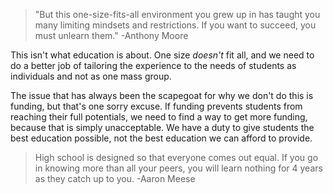 
> "But this one-size-fits-all environment you grew up in has taught you many limiting mindsets and restrictions. If you want to succeed, you must unlearn them." -Anthony Moore
>

This isn't what education is about. One size *doesn't* fit all, and we need to do a better job of tailoring the experience to the needs of students as individuals and not as one mass group.

The issue that has always been the scapegoat for why we don't do this is funding, but that's one sorry excuse. If funding prevents students from reaching their full potentials, we need to find a way to get more funding, because that is simply unacceptable. We have a duty to give students the best education possible, not the best education we can afford to provide.

> High school is designed so that everyone comes out equal. If you go in knowing more than all your peers, you will learn nothing for 4 years as they catch up to you. -Aaron Meese
>
